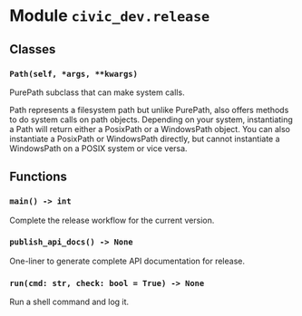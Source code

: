 # Module `civic_dev.release`

## Classes

### `Path(self, *args, **kwargs)`

PurePath subclass that can make system calls.

Path represents a filesystem path but unlike PurePath, also offers
methods to do system calls on path objects. Depending on your system,
instantiating a Path will return either a PosixPath or a WindowsPath
object. You can also instantiate a PosixPath or WindowsPath directly,
but cannot instantiate a WindowsPath on a POSIX system or vice versa.

## Functions

### `main() -> int`

Complete the release workflow for the current version.

### `publish_api_docs() -> None`

One-liner to generate complete API documentation for release.

### `run(cmd: str, check: bool = True) -> None`

Run a shell command and log it.
